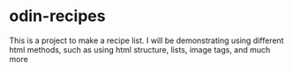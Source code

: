 # odin-recipes
This is a project to make a recipe list. I will be demonstrating using different html methods, such as using html structure, lists, image tags, and much more